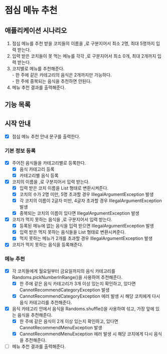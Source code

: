 # 점심 메뉴 추천

## 애플리케이션 시나리오
1. 점심 메뉴를 추천 받을 코치들의 이름을 ,로 구분지어서 최소 2명, 최대 5명까지 입력 받는다.
2. 입력 받은 코치들이 못 먹는 메뉴를 각각 ,로 구분지어서 최소 0개, 최대 2개까지 입력 받는다.
3. 코치별로 메뉴를 추천해준다.
<br> - 한 주에 같은 카테고리의 음식은 2개까지만 가능하다.
<br> - 한 주에 중복되는 음식을 추천하면 안된다.
4. 메뉴 추천 결과를 출력해준다.

## 기능 목록

## 시작 안내
- [x] 점심 메뉴 추천 안내 문구를 출력한다.

### 기본 정보 등록
- [x] 주어진 음식들을 카테고리별로 등록한다.
  - [x] 음식 카테고리 등록
  - [x] 카테고리별 음식 등록
- [x] 코치의 이름을 ,로 구분지어서 입력 받는다.
  - [x] 입력 받은 코치 이름을 List 형태로 변환시켜준다. 
  - [x] 코치의 수가 2명 미만, 5명 초과할 경우 IllegalArgumentException 발생
  - [x] 각 코치의 이름이 2글자 미만, 4글자 초과할 경우 IllegalArgumentException 발생
  - [x] 중복되는 코치의 이름이 있다면 IllegalArgumentException 발생
- [x] 코치가 먹지 못하는 음식을 ,로 구분지어서 입력 받는다.
  - [x] 등록된 메뉴에 없는 음식을 입력 받으면 IllegalArgumentException 발생
  - [x] 입력 받은 먹지 못하는 음식들을 List 형태로 변환시켜준다.
  - [x] 먹지 못하는 메뉴가 2개를 초과할 경우 IllegalArgumentException 발생
- [x] 코치가 먹지 못하는 음식을 등록해준다.

### 메뉴 추천
- [x] 각 코치들에게 월요일부터 금요일까지의 음식 카테고리를 Randoms.pickNumberInRange()을 사용하여 추천해준다.
  - [x] 한 주에 같은 음식 카테고리가 3개 이상 있는지 확인하고, 있다면 CannotRecommendCategoryException 발생
  - [x] CannotRecommendCategoryException 에러 발생 시 해당 코치에게 다시 음식 카테고리를 추천해준다.
- [x] 음식 카테고리 안에서 음식을 Randoms.shuffle()을 사용하여 섞고, 가장 앞에 있는 음식을 추천해준다.
  - [x] 한 주에 같은 음식이 2개 이상 있는지 확인하고, 있다면 CannotRecommendMenuException 발생
  - [x] CannotRecommendMenuException 에러 발생 시 해당 코치에게 다시 음식을 추천해준다. 
- [ ] 메뉴 추천 결과를 출력해준다.
